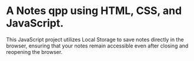 # A Notes qpp using HTML, CSS, and JavaScript.

 This JavaScript project utilizes Local Storage to save notes directly in the browser, ensuring that your notes remain accessible even after closing and reopening the browser.